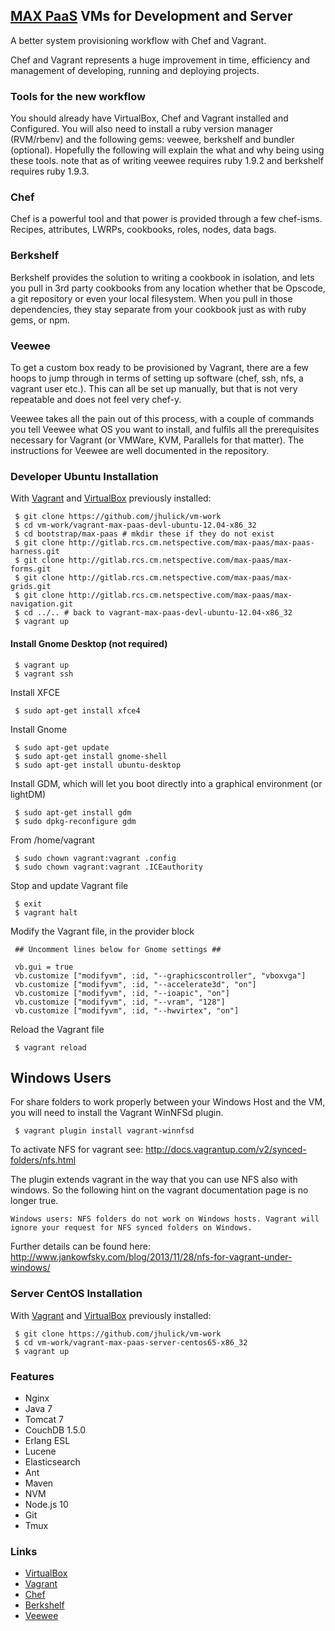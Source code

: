 ## [MAX PaaS](http://max-paas.devl.netspective.com/max-paas-harness/#/) VMs for Development and Server

A better system provisioning workflow with Chef and Vagrant.

Chef and Vagrant represents a huge improvement in time, efficiency and management of developing, running and deploying
projects.

### Tools for the new workflow
You should already have VirtualBox, Chef and Vagrant installed and Configured. You will also need to install a ruby
version manager (RVM/rbenv) and the following gems: veewee, berkshelf and bundler (optional). Hopefully the following
will explain the what and why being using these tools. note that as of writing veewee requires ruby 1.9.2 and berkshelf
requires ruby 1.9.3.

### Chef
Chef is a powerful tool and that power is provided through a few chef-isms. Recipes, attributes, LWRPs, cookbooks, roles,
nodes, data bags.

### Berkshelf
Berkshelf provides the solution to writing a cookbook in isolation, and lets you pull in 3rd party cookbooks from any
location whether that be Opscode, a git repository or even your local filesystem. When you pull in those dependencies,
they stay separate from your cookbook just as with ruby gems, or npm.

### Veewee
To get a custom box ready to be provisioned by Vagrant, there are a few hoops to jump through in terms of setting up software
(chef, ssh, nfs, a vagrant user etc.). This can all be set up manually, but that is not very repeatable and does not
feel very chef-y.

Veewee takes all the pain out of this process, with a couple of commands you tell Veewee what OS you want to install,
and fulfils all the prerequisites necessary for Vagrant (or VMWare, KVM, Parallels for that matter). The instructions
for Veewee are well documented in the repository.



### Developer Ubuntu Installation

  With [Vagrant](http://http://www.vagrantup.com/) and [VirtualBox](https://www.virtualbox.org/) previously installed:

     $ git clone https://github.com/jhulick/vm-work
     $ cd vm-work/vagrant-max-paas-devl-ubuntu-12.04-x86_32
     $ cd bootstrap/max-paas # mkdir these if they do not exist
     $ git clone http://gitlab.rcs.cm.netspective.com/max-paas/max-paas-harness.git
     $ git clone http://gitlab.rcs.cm.netspective.com/max-paas/max-forms.git
     $ git clone http://gitlab.rcs.cm.netspective.com/max-paas/max-grids.git
     $ git clone http://gitlab.rcs.cm.netspective.com/max-paas/max-navigation.git
     $ cd ../.. # back to vagrant-max-paas-devl-ubuntu-12.04-x86_32
     $ vagrant up


#### Install Gnome Desktop (not required)

     $ vagrant up
     $ vagrant ssh

  Install XFCE

     $ sudo apt-get install xfce4

  Install Gnome

     $ sudo apt-get update
     $ sudo apt-get install gnome-shell
     $ sudo apt-get install ubuntu-desktop

  Install GDM, which will let you boot directly into a graphical environment (or lightDM)

     $ sudo apt-get install gdm
     $ sudo dpkg-reconfigure gdm

  From /home/vagrant

     $ sudo chown vagrant:vagrant .config
     $ sudo chown vagrant:vagrant .ICEauthority

  Stop and update Vagrant file

     $ exit
     $ vagrant halt

  Modify the Vagrant file, in the provider block

     ## Uncomment lines below for Gnome settings ##

     vb.gui = true
     vb.customize ["modifyvm", :id, "--graphicscontroller", "vboxvga"]
     vb.customize ["modifyvm", :id, "--accelerate3d", "on"]
     vb.customize ["modifyvm", :id, "--ioapic", "on"]
     vb.customize ["modifyvm", :id, "--vram", "128"]
     vb.customize ["modifyvm", :id, "--hwvirtex", "on"]

  Reload the Vagrant file

     $ vagrant reload

## Windows Users

For share folders to work properly between your Windows Host and the VM, you will need to install the Vagrant WinNFSd plugin.

     $ vagrant plugin install vagrant-winnfsd

To activate NFS for vagrant see: http://docs.vagrantup.com/v2/synced-folders/nfs.html

The plugin extends vagrant in the way that you can use NFS also with windows. So the following hint on the vagrant documentation page is no longer true.

```
Windows users: NFS folders do not work on Windows hosts. Vagrant will ignore your request for NFS synced folders on Windows.
```

Further details can be found here: http://www.jankowfsky.com/blog/2013/11/28/nfs-for-vagrant-under-windows/

### Server CentOS Installation

  With [Vagrant](http://http://www.vagrantup.com/) and [VirtualBox](https://www.virtualbox.org/) previously installed:

     $ git clone https://github.com/jhulick/vm-work
     $ cd vm-work/vagrant-max-paas-server-centos65-x86_32
     $ vagrant up


### Features

  - Nginx
  - Java 7
  - Tomcat 7
  - CouchDB 1.5.0
  - Erlang ESL
  - Lucene
  - Elasticsearch
  - Ant
  - Maven
  - NVM
  - Node.js 10
  - Git
  - Tmux

### Links

 - [VirtualBox](https://www.virtualbox.org/)
 - [Vagrant](http://http://www.vagrantup.com/)
 - [Chef](http://www.getchef.com/chef/)
 - [Berkshelf](http://berkshelf.com/)
 - [Veewee](https://github.com/jedi4ever/veewee)


